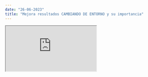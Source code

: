 ```yaml
---
date: "26-06-2023"
title: "Mejora resultados CAMBIANDO DE ENTORNO y su importancia"
---
```

<iframe src="https://www.youtube.com/embed/Mu4UQDtXBuA" allowfullscreen></iframe>
